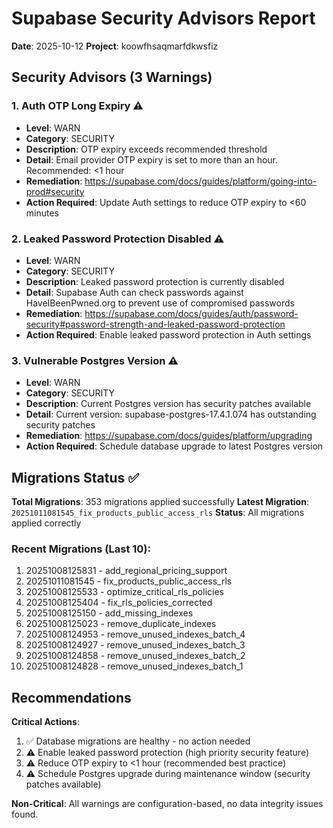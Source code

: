# Supabase Security Advisors Report

**Date**: 2025-10-12
**Project**: koowfhsaqmarfdkwsfiz

## Security Advisors (3 Warnings)

### 1. Auth OTP Long Expiry ⚠️
- **Level**: WARN
- **Category**: SECURITY
- **Description**: OTP expiry exceeds recommended threshold
- **Detail**: Email provider OTP expiry is set to more than an hour. Recommended: <1 hour
- **Remediation**: https://supabase.com/docs/guides/platform/going-into-prod#security
- **Action Required**: Update Auth settings to reduce OTP expiry to <60 minutes

### 2. Leaked Password Protection Disabled ⚠️
- **Level**: WARN
- **Category**: SECURITY
- **Description**: Leaked password protection is currently disabled
- **Detail**: Supabase Auth can check passwords against HaveIBeenPwned.org to prevent use of compromised passwords
- **Remediation**: https://supabase.com/docs/guides/auth/password-security#password-strength-and-leaked-password-protection
- **Action Required**: Enable leaked password protection in Auth settings

### 3. Vulnerable Postgres Version ⚠️
- **Level**: WARN
- **Category**: SECURITY
- **Description**: Current Postgres version has security patches available
- **Detail**: Current version: supabase-postgres-17.4.1.074 has outstanding security patches
- **Remediation**: https://supabase.com/docs/guides/platform/upgrading
- **Action Required**: Schedule database upgrade to latest Postgres version

## Migrations Status ✅

**Total Migrations**: 353 migrations applied successfully
**Latest Migration**: `20251011081545_fix_products_public_access_rls`
**Status**: All migrations applied correctly

### Recent Migrations (Last 10):
1. 20251008125831 - add_regional_pricing_support
2. 20251011081545 - fix_products_public_access_rls
3. 20251008125533 - optimize_critical_rls_policies
4. 20251008125404 - fix_rls_policies_corrected
5. 20251008125150 - add_missing_indexes
6. 20251008125023 - remove_duplicate_indexes
7. 20251008124953 - remove_unused_indexes_batch_4
8. 20251008124927 - remove_unused_indexes_batch_3
9. 20251008124858 - remove_unused_indexes_batch_2
10. 20251008124828 - remove_unused_indexes_batch_1

## Recommendations

**Critical Actions**:
1. ✅ Database migrations are healthy - no action needed
2. ⚠️ Enable leaked password protection (high priority security feature)
3. ⚠️ Reduce OTP expiry to <1 hour (recommended best practice)
4. ⚠️ Schedule Postgres upgrade during maintenance window (security patches available)

**Non-Critical**: All warnings are configuration-based, no data integrity issues found.
